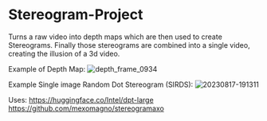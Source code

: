 # Stereogram-Project
Turns a raw video into depth maps which are then used to create Stereograms. Finally those stereograms are combined into a single video, creating the illusion of a 3d video.

Example of Depth Map: 
![depth_frame_0934](https://github.com/jose0choa/Stereogram-Project/assets/89945139/a2fa021a-8898-4e9e-a0dd-5cf197a5ed00)

Example Single image Random Dot Stereogram (SIRDS):
![20230817-191311](https://github.com/jose0choa/Stereogram-Project/assets/89945139/1c00b7d4-85ba-4fea-be6c-96c795643309)

Uses: https://huggingface.co/Intel/dpt-large
      https://github.com/mexomagno/stereogramaxo

